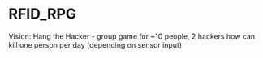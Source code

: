 # RFID_RPG

Vision:
Hang the Hacker - group game for ~10 people, 2 hackers how can kill one person per day (depending on sensor input)
